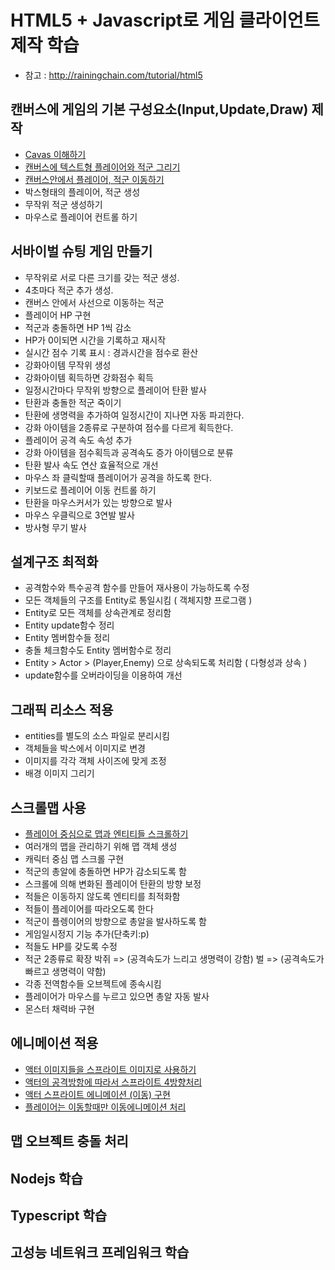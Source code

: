 # HTML5 + Javascript로 게임 클라이언트 제작 학습
- 참고 : http://rainingchain.com/tutorial/html5

## 캔버스에 게임의 기본 구성요소(Input,Update,Draw) 제작
- [Cavas 이해하기](./processes/process.01.md)
- [캔버스에 텍스트형 플레이어와 적군 그리기](../../client/assets/01-tutorial/01/index.03.html)
- [캔버스안에서 플레이어, 적군 이동하기](../../client/assets/01-tutorial/01/index.04.html)
- 박스형태의 플레이어, 적군 생성
- 무작위 적군 생성하기
- 마우스로 플레이어 컨트롤 하기

## 서바이벌 슈팅 게임 만들기
  - 무작위로 서로 다른 크기를 갖는 적군 생성.
  - 4초마다 적군 추가 생성.
- 캔버스 안에서 사선으로 이동하는 적군
- 플레이어 HP 구현
- 적군과 충돌하면 HP 1씩 감소
- HP가 0이되면 시간을 기록하고 재시작
- 실시간 점수 기록 표시 : 경과시간을 점수로 환산
- 강화아이템 무작위 생성
- 강화아이템 획득하면 강화점수 획득
- 일정시간마다 무작위 방향으로 플레이어 탄환 발사
- 탄환과 충돌한 적군 죽이기
- 탄환에 생명력을 추가하여 일정시간이 지나면 자동 파괴한다.
- 강화 아이템을 2종류로 구분하여 점수를 다르게 획득한다.
- 플레이어 공격 속도 속성 추가
- 강화 아이템을 점수획득과 공격속도 증가 아이템으로 분류
- 탄환 발사 속도 연산 효율적으로 개선
- 마우스 좌 클릭할때 플레이어가 공격을 하도록 한다.
- 키보드로 플레이어 이동 컨트롤 하기
- 탄환을 마우스커서가 있는 방향으로 발사
- 마우스 우클릭으로 3연발 발사
- 방사형 무기 발사

## 설계구조 최적화
- 공격함수와 특수공격 함수를 만들어 재사용이 가능하도록 수정
- 모든 객체들의 구조를 Entity로 통일시킴 ( 객체지향 프로그램 )
- Entity로 모든 객체를 상속관계로 정리함
- Entity update함수 정리
- Entity 멤버함수들 정리
- 충돌 체크함수도 Entity 멤버함수로 정리
- Entity > Actor > (Player,Enemy) 으로 상속되도록 처리함 ( 다형성과 상속 )
- update함수를 오버라이딩을 이용하여 개선

## 그래픽 리소스 적용
- entities를 별도의 소스 파일로 분리시킴
- 객체들을 박스에서 이미지로 변경
- 이미지를 각각 객체 사이즈에 맞게 조정
- 배경 이미지 그리기

## 스크롤맵 사용
- [플레이어 중심으로 맵과 엔티티들 스크롤하기](../../client/assets/01-tutorial/05/index.01.html)
- 여러개의 맵을 관리하기 위해 맵 객체 생성
- 캐릭터 중심 맵 스크롤 구현
- 적군의 총알에 충돌하면 HP가 감소되도록 함
- 스크롤에 의해 변화된 플레이어 탄환의 방향 보정
- 적들은 이동하지 않도록 엔티티를 최적화함
- 적들이 플레이어를 따라오도록 한다
- 적군이 플렝이어의 방향으로 총알을 발사하도록 함
- 게임일시정지 기능 추가(단축키:p)
- 적들도 HP를 갖도록 수정
- 적군 2종류로 확장
        박쥐 => (공격속도가 느리고 생명력이 강함)
        벌  => (공격속도가 빠르고 생명력이 약함)
- 각종 전역함수들 오브젝트에 종속시킴
- 플레이어가 마우스를 누르고 있으면 총알 자동 발사
- 몬스터 채력바 구현

## 에니메이션 적용
- [액터 이미지들을 스프라이트 이미지로 사용하기](../../client/assets/01-tutorial/06/index.01.html)
- [액터의 공격방항에 따라서 스프라이트 4방향처리](../../client/assets/01-tutorial/06/index.02.html)
- [액터 스프라이트 에니메이션 (이동) 구현](../../client/assets/01-tutorial/06/index.03.html)
- [플레이어는 이동할때만 이동에니메이션 처리](../../client/assets/01-tutorial/06/index.04.html)

## 맵 오브젝트 충돌 처리






## Nodejs 학습
## Typescript 학습
## 고성능 네트워크 프레임워크 학습


